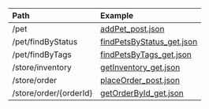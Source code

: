 | Path | Example |
| :--------- | :------------ |
| /pet | [addPet_post.json](./examples/addPet_post.json) |
| /pet/findByStatus | [findPetsByStatus_get.json](./examples/findPetsByStatus_get.json) |
| /pet/findByTags | [findPetsByTags_get.json](./examples/findPetsByTags_get.json) |
| /store/inventory | [getInventory_get.json](./examples/getInventory_get.json) |
| /store/order | [placeOrder_post.json](./examples/placeOrder_post.json) |
| /store/order/{orderId} | [getOrderById_get.json](./examples/getOrderById_get.json) |